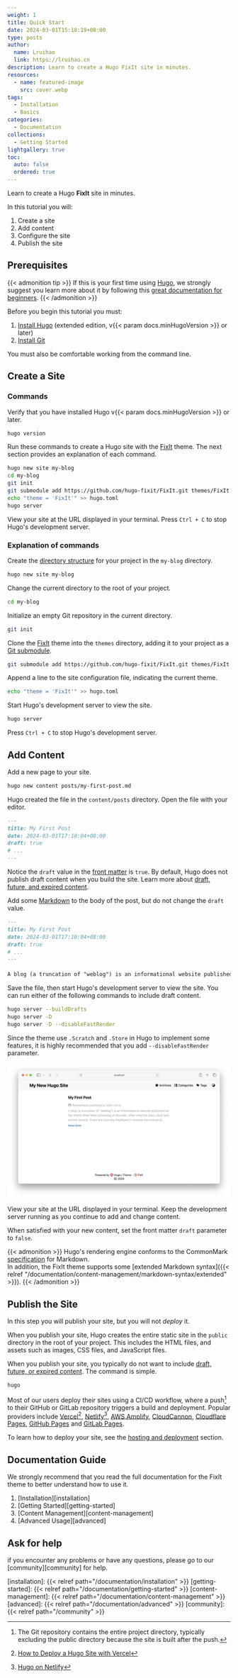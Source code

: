 ```yaml
---
weight: 1
title: Quick Start
date: 2024-03-01T15:18:19+08:00
type: posts
author:
  name: Lruihao
  link: https://lruihao.cn
description: Learn to create a Hugo FixIt site in minutes.
resources:
  - name: featured-image
    src: cover.webp
tags:
  - Installation
  - Basics
categories:
  - Documentation
collections:
  - Getting Started
lightgallery: true
toc:
  auto: false
  ordered: true
---
```


Learn to create a Hugo **FixIt** site in minutes.

<!--more-->

In this tutorial you will:

1. Create a site
2. Add content
3. Configure the site
4. Publish the site

## Prerequisites

{{< admonition tip >}}
If this is your first time using [Hugo](https://gohugo.io/), we strongly suggest you learn more about it by following this [great documentation for beginners](https://gohugo.io/getting-started/).
{{< /admonition >}}

Before you begin this tutorial you must:

1. [Install Hugo][hugo-installing] (extended edition, v{{< param docs.minHugoVersion >}} or later)
2. [Install Git][git-install]

You must also be comfortable working from the command line.

## Create a Site

### Commands

Verify that you have installed Hugo v{{< param docs.minHugoVersion >}} or later.

```bash
hugo version
```

Run these commands to create a Hugo site with the [FixIt][fixit] theme. The next section provides an explanation of each command.

```bash
hugo new site my-blog
cd my-blog
git init
git submodule add https://github.com/hugo-fixit/FixIt.git themes/FixIt
echo "theme = 'FixIt'" >> hugo.toml
hugo server
```

View your site at the URL displayed in your terminal. Press `Ctrl + C` to stop Hugo's development server.

### Explanation of commands

Create the [directory structure][directory-structure] for your project in the `my-blog` directory.

```bash
hugo new site my-blog
```

Change the current directory to the root of your project.

```bash
cd my-blog
```

Initialize an empty Git repository in the current directory.

```bash
git init
```

Clone the [FixIt][fixit] theme into the `themes` directory, adding it to your project as a [Git submodule][git-submodule].

```bash
git submodule add https://github.com/hugo-fixit/FixIt.git themes/FixIt
```

Append a line to the site configuration file, indicating the current theme.

```bash
echo "theme = 'FixIt'" >> hugo.toml
```

Start Hugo's development server to view the site.

```bash
hugo server
```

Press `Ctrl + C` to stop Hugo's development server.

## Add Content

Add a new page to your site.

```bash
hugo new content posts/my-first-post.md
```

Hugo created the file in the `content/posts` directory. Open the file with your editor.

```markdown
---
title: My First Post
date: 2024-03-01T17:10:04+08:00
draft: true
# ...
---
```

Notice the `draft` value in the [front matter][front-matter] is `true`. By default, Hugo does not publish draft content when you build the site. Learn more about [draft, future, and expired content][draft-future-and-expired-content].

Add some [Markdown][commonmark] to the body of the post, but do not change the `draft` value.

```markdown
---
title: My First Post
date: 2024-03-01T17:10:04+08:00
draft: true
# ...
---

A blog (a truncation of "weblog") is an informational website published on the World Wide Web consisting of discrete, often informal diary-style text entries (posts). Posts are typically displayed in reverse chronological order so that the most recent post appears first, at the top of the web page. Until 2009, blogs were usually the work of a single individual,[citation needed] occasionally of a small group, and often covered a single subject or topic. In the 2010s, "multi-author blogs" (MABs) emerged, featuring the writing of multiple authors and sometimes professionally edited. MABs from newspapers, other media outlets, universities, think tanks, advocacy groups, and similar institutions account for an increasing quantity of blog traffic. The rise of Twitter and other "microblogging" systems helps integrate MABs and single-author blogs into the news media. Blog can also be used as a verb, meaning to maintain or add content to a blog.
```

Save the file, then start Hugo's development server to view the site. You can run either of the following commands to include draft content.

```bash
hugo server --buildDrafts
hugo server -D
hugo server -D --disableFastRender
```

Since the theme use `.Scratch` and `.Store` in Hugo to implement some features, it is highly recommended that you add `--disableFastRender` parameter.

![Simple preview](simple-preview.webp 'Simple preview')

View your site at the URL displayed in your terminal. Keep the development server running as you continue to add and change content.

When satisfied with your new content, set the front matter `draft` parameter to `false`.

{{< admonition >}}
Hugo's rendering engine conforms to the CommonMark [specification](https://spec.commonmark.org/) for Markdown.\
In addition, the FixIt theme supports some [extended Markdown syntax]({{< relref "/documentation/content-management/markdown-syntax/extended" >}}).
{{< /admonition >}}

## Publish the Site

In this step you will publish your site, but you will not _deploy_ it.

When you publish your site, Hugo creates the entire static site in the `public` directory in the root of your project. This includes the HTML files, and assets such as images, CSS files, and JavaScript files.

When you publish your site, you typically do not want to include [draft, future, or expired content][draft-future-and-expired-content]. The command is simple.

```bash
hugo
```

Most of our users deploy their sites using a CI/CD workflow, where a push[^1] to their GitHub or GitLab repository triggers a build and deployment. Popular providers include [Vercel][vercel][^2], [Netlify][netlify][^3], [AWS Amplify][amplify], [CloudCannon][cloudcannon], [Cloudflare Pages][cf-pages], [GitHub Pages][gh-pages] and [GitLab Pages][gl-pages].

To learn how to deploy your site, see the [hosting and deployment][hosting-and-deployment] section.

## Documentation Guide

We strongly recommend that you read the full documentation for the FixIt theme to better understand how to use it.

1. [Installation][installation]
2. [Getting Started][getting-started]
3. [Content Management][content-management]
4. [Advanced Usage][advanced]

## Ask for help

if you encounter any problems or have any questions, please go to our [community][community] for help.

<!-- link reference definition -->
[hugo-installing]: https://gohugo.io/getting-started/installing/
[git-install]: https://git-scm.com/book/en/v2/Getting-Started-Installing-Git
[fixit]: https://github.com/hugo-fixit/FixIt
[git-submodule]: https://git-scm.com/book/en/v2/Git-Tools-Submodules
[directory-structure]: https://gohugo.io/getting-started/directory-structure/
[front-matter]: https://gohugo.io/content-management/front-matter/
[draft-future-and-expired-content]: https://gohugo.io/getting-started/usage/#draft-future-and-expired-content
[commonmark]: https://commonmark.org/help/
[vercel]: https://vercel.com/
[netlify]: https://www.netlify.com/
[amplify]: https://aws.amazon.com/amplify/
[cloudcannon]: https://cloudcannon.com/
[cf-pages]: https://pages.cloudflare.com/
[gh-pages]: https://pages.github.com/
[gl-pages]: https://docs.gitlab.com/ee/user/project/pages/
[deploying-hugo-with-vercel]: https://vercel.com/guides/deploying-hugo-with-vercel
[hugo-on-netlify]: https://docs.netlify.com/integrations/frameworks/hugo/
[hosting-and-deployment]: https://gohugo.io/hosting-and-deployment/
<!-- markdownlint-disable-file reference-links-images -->
[installation]: {{< relref path="/documentation/installation" >}}
[getting-started]: {{< relref path="/documentation/getting-started" >}}
[content-management]: {{< relref path="/documentation/content-management" >}}
[advanced]: {{< relref path="/documentation/advanced" >}}
[community]: {{< relref path="/community" >}}

<!-- footnote reference definition -->
[^1]: The Git repository contains the entire project directory, typically excluding the public directory because the site is built after the push.
[^2]: [How to Deploy a Hugo Site with Vercel][deploying-hugo-with-vercel]
[^3]: [Hugo on Netlify][hugo-on-netlify]

